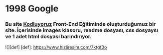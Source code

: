 # 1998 Google
###	Bu site [Kodluyoruz](https://www.kodluyoruz.org/)  Front-End Eğitiminde oluşturduğumuz bir site. İçerisinde images klasoru, readme dosyası, css dosyaysı ve 1 adet html dosyası barındırıyor.

![][def]
[def]: https://www.hizliresim.com/7ktgf3o
